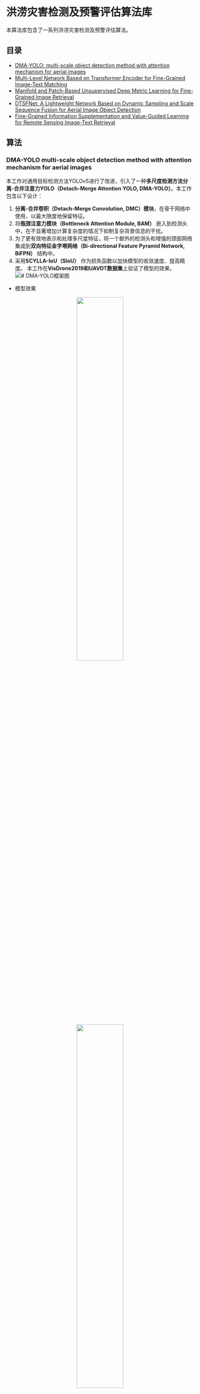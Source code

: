 # 洪涝灾害检测及预警评估算法库
本算法库包含了一系列洪涝灾害检测及预警评估算法。

## 目录
- [DMA-YOLO: multi-scale object detection method with attention mechanism for aerial images](#dma-yolo-multi-scale-object-detection-method-with-attention-mechanism-for-aerial-images)
- [Multi-Level Network Based on Transformer Encoder for Fine-Grained Image-Text Matching](#multi-level-network-based-on-transformer-encoder-for-fine-grained-image-text-matching)
- [Manifold and Patch-Based Unsupervised Deep Metric Learning for Fine-Grained Image Retrieval](#manifold-and-patch-based-unsupervised-deep-metric-learning-for-fine-grained-image-retrieval)
- [DTSFNet: A Lightweight Network Based on Dynamic Sampling and Scale Sequence Fusion for Aerial Image Object Detection](#dtsfnet-a-lightweight-network-based-on-dynamic-sampling-and-scale-sequence-fusion-for-aerial-image-object-detection)
- [Fine-Grained Information Supplementation and Value-Guided Learning for Remote Sensing Image-Text Retrieval](#fine-grained-information-supplementation-and-value-guided-learning-for-remote-sensing-image-text-retrieval)

## 算法

### DMA-YOLO multi-scale object detection method with attention mechanism for aerial images
本工作对通用目标检测方法YOLOv5进行了改进，引入了一种**多尺度检测方法分离-合并注意力YOLO（Detach-Merge Attention YOLO, DMA-YOLO）**。本工作包含以下设计：
1. **分离-合并卷积（Detach-Merge Convolution, DMC）模块**，在骨干网络中使用，以最大限度地保留特征。
2. 将**瓶颈注意力模块（Bottleneck Attention Module, BAM）** 嵌入到检测头中，在不显著增加计算复杂度的情况下抑制复杂背景信息的干扰。
4. 为了更有效地表示和处理多尺度特征，将一个额外的检测头和增强的颈部网络集成到**双向特征金字塔网络（Bi-directional Feature Pyramid Network, BiFPN）** 结构中。
5. 采用**SCYLLA-IoU（SIoU）** 作为损失函数以加快模型的收敛速度、提高精度。
本工作在**VisDrone2019和UAVDT数据集**上验证了模型的效果。
![# DMA-YOLO框架图](assets/DMA-YOLO_framework.png)
* 模型效果

<div align="center">
  <img src="assets/DMA-YOLO_result1.png" alt="" width="50%">
</div>
<div align="center">
  <img src="assets/DMA-YOLO_result2.png" alt="" width="50%">
</div>

![# 可视化效果](assets/DMA-YOLO_result3.png)

* 引用
```bibtex
@article{li2024dma,
  title={DMA-YOLO: multi-scale object detection method with attention mechanism for aerial images},
  author={Li, Ya-ling and Feng, Yong and Zhou, Ming-liang and Xiong, Xian-cai and Wang, Yong-heng and Qiang, Bao-hua},
  journal={The Visual Computer},
  volume={40},
  number={6},
  pages={4505--4518},
  year={2024},
  publisher={Springer}
}
```
* 代码请见[DMA-YOLO](DMA-YOLO.zip)

### Multi-Level Network Based on Transformer Encoder for Fine-Grained Image-Text Matching
本工作提出了一种基于**Transformer Encoder**的多级网络，用于细粒度的图像-文本匹配。首先，**采用Transformer编码器提取图像与文本的模态内关联关系**，并通过高效聚合方法实现对齐，既提升了对齐效率，又充分利用了模态内信息；其次，**捕获图像和文本中具有判别性的数字信息**以增强表征区分度；最后，将**图像与文本的全局信息**作为补充特征，进一步强化表征。实验结果表明，相较于现有最优算法，本方法在检索任务和运行时耗方面均取得显著提升。
![# MNTE框架图](assets/MNTE_framework.png)
* 模型效果
![# MNTE_result1](assets/MNTE_result1.png)
![# MNTE_result2](assets/MNTE_result2.png)
![# MNTE_result3](assets/MNTE_result3.png)
* 引用
```bibtex
@article{yang2023multi,
  title={Multi-level network based on transformer encoder for fine-grained image--text matching},
  author={Yang, Lei and Feng, Yong and Zhou, Mingliang and Xiong, Xiancai and Wang, Yongheng and Qiang, Baohua},
  journal={Multimedia Systems},
  volume={29},
  number={4},
  pages={1981--1994},
  year={2023},
  publisher={Springer}
}
```
* 代码请见[MNTE](https://github.com/CQULab/MNTE)

### Manifold and Patch-Based Unsupervised Deep Metric Learning for Fine-Grained Image Retrieval
本工作提出了一个**面向细粒度图像检索的流形与图像块联合驱动的无监督深度度量学习方法（Manifold and Patch-based Unsupervised Deep Metric Learning, MPUDML）**。首先，采用**基于流形相似度的平衡采样策略**构建更均衡的小批量样本。其次，利用**流形相似度与未标注图像间余弦相似度**获取软监督信息实现样本区分，有效降低噪声样本影响。最后，通过**图像块级聚类与定位任务**挖掘图像内部块间丰富特征信息，从而指导获取更全面的特征嵌入表征，提升检索性能。在细粒度图像检索与聚类任务中，MPUDML与多种前沿无监督深度度量学习方法进行对比验证。实验结果表明，本方法在召回率（R@K）与归一化互信息（NMI）指标上均超越其他先进方法。
![# MPUDML框架图](assets/MPUDML_framework.png)
* 模型效果
![# MPUDML_result1](assets/MPUDML_result1.png)
![# MPUDML_result2](assets/MPUDML_result2.png)
* 引用
```bibtex
@article{yuan2025manifold,
  title={Manifold and patch-based unsupervised deep metric learning for fine-grained image retrieval},
  author={Yuan, Shi-hao and Feng, Yong and Qiu, A and Duan, Guo-fan and Zhou, Ming-liang and Qiang, Bao-hua and Wang, Yong-heng},
  journal={Applied Intelligence},
  volume={55},
  number={2},
  pages={1--18},
  year={2025},
  publisher={Springer}
}
```
* 代码请见[MPUDML](https://pan.baidu.com/s/1o35DaX4jlXr5UyFxKlJQdw?pwd=on12)

### DTSFNet: A Lightweight Network Based on Dynamic Sampling and Scale Sequence Fusion for Aerial Image Object Detection【暂无代码】
本工作提出了一种基于动态采样和尺度序列融合的轻量级深度网络（dynamic sampling and scale sequence fusion, DTSFNet）。网络包含一个多尺度特征提取器（multiscale feature extractor, MSFE）模块，采用多种卷积核来降低模型复杂度，同时有效捕捉多尺度特征。此外，网络还包含了一个动态尺度序列融合（dynamic scale sequence fusion, DSSF）模块，对不同层级的多尺度特征进行全面探索和高效整合。本工作在三个公开可用的数据集（VisDrone2019、UVADT和DIOR）上对所提方法进行了评估。结果表明，本方法在实现轻量级模型的同时，保持了较高的检测精度。
* 引用
```bibtex
@article{liao2025dtsfnet,
  title={DTSFNet: A Lightweight Network Based on Dynamic Sampling and Scale Sequence Fusion for Aerial Image Object Detection},
  author={Liao, Yanting and Feng, Yong and Chen, Yanying and Duan, Guofan and Qiang, Baohua and Lan, Zhangli and Wang, Ke and Zou, Lai and Pu, Huayan and Luo, Jun and others},
  journal={Journal of Circuits, Systems and Computers},
  pages={2550298},
  year={2025},
  publisher={World Scientific}
}
```
* 代码请见[DTSFNet]()
  
### Fine-Grained Information Supplementation and Value-Guided Learning for Remote Sensing Image-Text Retrieval
本工作提出了一种细粒度信息补充与价值引导学习（fine-grained information supplementation and value-guided learning, FISVL）模型，通过融合推荐系统领域的先验知识进行特征增强，并采用价值导向的训练策略学习细粒度、高表达性与鲁棒性兼具的特征表示。具体而言，本工作设计了以下核心模块：
1. ​**细粒度信息补充模块（fine-grained information supplementation, FGIS）​**：通过融合全局与局部特征的视觉信息，增强模型对遥感图像多尺度特征的感知能力，解决传统方法中因特征粒度不足导致的表征局限性问题。
2. ​**双重损失优化机制**：针对模态内相似性过高的问题，提出加权对比损失（加权策略参考了样本重要性动态调整方法）与场景自适应细粒度感知损失，通过约束特征空间分布提升模型判别力。
3. ​**价值引导学习框架**：在训练阶段动态聚焦关键信息，通过自适应的注意力机制（类似场景自适应门单元设计）优化不同训练阶段的学习目标优先级，显著提升模型收敛效率。
本工作在RSICD与RSITMD数据集上验证了模型的有效性，结果表明本方法在细粒度特征学习与跨模态对齐任务中均达到领先水平。
![# FISVL框架图](assets/fine-grained_framework.png)
* 模型效果
  
![# FISVL在RSITMD和RSICD数据集上的效果](assets/FISVL_result1.png)
![# 可视化效果](assets/FISVL_result2.png)
* 引用
```bibtex
@article{zhou2024fine,
  title={Fine-Grained Information Supplementation and Value-Guided Learning for Remote Sensing Image-Text Retrieval},
  author={Zhou, Zihui and Feng, Yong and Qiu, Agen and Duan, Guofan and Zhou, Mingliang},
  journal={IEEE Journal of Selected Topics in Applied Earth Observations and Remote Sensing},
  year={2024},
  publisher={IEEE}
}
```
* 代码请见[FISVL-pytorch](https://github.com/zhouzihui2001/FISVL)
